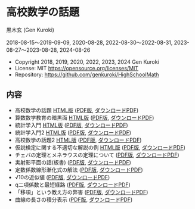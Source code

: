 # 高校数学の話題

黒木玄 (Gen Kuroki)

2018-08-15～2019-09-09, 2020-08-28, 2022-08-30～2022-08-31, 2023-08-27～2023-08-28, 2024-08-26

* Copyright 2018, 2019, 2020, 2022, 2023, 2024 Gen Kuroki
* License: MIT https://opensource.org/licenses/MIT
* Repository: https://github.com/genkuroki/HighSchoolMath

## 内容

* 高校数学の話題 [HTML版](https://nbviewer.jupyter.org/github/genkuroki/HighSchoolMath/blob/master/HighSchoolMath.ipynb) ([PDF版](https://github.com/genkuroki/HighSchoolMath/blob/master/HighSchoolMath.pdf), [ダウンロードPDF](https://github.com/genkuroki/HighSchoolMath/raw/master/HighSchoolMath.pdf))
* 算数数学教育の暗黒面 [HTML版](https://nbviewer.jupyter.org/github/genkuroki/HighSchoolMath/blob/master/MathEduDarkSide.ipynb) ([PDF版](https://github.com/genkuroki/HighSchoolMath/blob/master/MathEduDarkSide.pdf), [ダウンロードPDF](https://github.com/genkuroki/HighSchoolMath/raw/master/MathEduDarkSide.pdf))
* 統計学入門 [HTML版](https://nbviewer.org/github/genkuroki/HighSchoolMath/blob/master/StatIntro.ipynb) ([PDF版](https://github.com/genkuroki/HighSchoolMath/blob/master/StatIntro.pdf), [ダウンロードPDF](https://github.com/genkuroki/HighSchoolMath/raw/master/StatIntro.pdf))
* 統計学入門2 [HTML版](https://nbviewer.org/github/genkuroki/HighSchoolMath/blob/master/StatIntro2.ipynb) ([PDF版](https://github.com/genkuroki/HighSchoolMath/blob/master/StatIntro2.pdf), [ダウンロードPDF](https://github.com/genkuroki/HighSchoolMath/raw/master/StatIntro2.pdf))
* 高校数学の話題2 [HTML版](https://nbviewer.org/github/genkuroki/HighSchoolMath/blob/master/HighSchoolMath2.ipynb) ([PDF版](https://github.com/genkuroki/HighSchoolMath/blob/master/HighSchoolMath2.pdf), [ダウンロードPDF](https://github.com/genkuroki/HighSchoolMath/raw/master/HighSchoolMath2.pdf))
* 仮説検定に関する不適切な解説の例 [HTML版](https://nbviewer.org/github/genkuroki/HighSchoolMath/blob/master/StatIntro2.ipynb) ([PDF版](https://github.com/genkuroki/HighSchoolMath/blob/master/StatIntro2.pdf), [ダウンロードPDF](https://github.com/genkuroki/HighSchoolMath/raw/master/StatIntro2.pdf))
* チェバの定理とメネラウスの定理について ([PDF版](https://github.com/genkuroki/HighSchoolMath/blob/master/Ceva%20and%20Menelaus.pdf), [ダウンロードPDF](https://github.com/genkuroki/HighSchoolMath/raw/master/Ceva%20and%20Menelaus.pdf))
* 実射影平面の話(板書) ([PDF版](https://github.com/genkuroki/HighSchoolMath/blob/master/ProjectivePlane.pdf), [ダウンロードPDF](https://github.com/genkuroki/HighSchoolMath/raw/master/ProjectivePlane.pdf))
* 定数係数線形漸化式の解法 ([PDF版](https://github.com/genkuroki/HighSchoolMath/blob/master/LinearRecurrenceRelations.pdf), [ダウンロードPDF](https://github.com/genkuroki/HighSchoolMath/raw/master/LinearRecurrenceRelations.pdf))
* √10の近似値 ([PDF版](https://github.com/genkuroki/HighSchoolMath/blob/master/SquareRootOfTen.pdf), [ダウンロードPDF](https://github.com/genkuroki/HighSchoolMath/raw/master/SquareRootOfTen.pdf))
* q二項係数と最短経路 ([PDF版](https://github.com/genkuroki/HighSchoolMath/blob/master/qBinomialCoefficients.pdf), [ダウンロードPDF](https://github.com/genkuroki/HighSchoolMath/raw/master/qBinomialCoefficients.pdf))
* 「移項」という教え方の弊害 ([PDF版](https://github.com/genkuroki/HighSchoolMath/blob/master/TranspositionOfFormulas.pdf), [ダウンロードPDF](https://github.com/genkuroki/HighSchoolMath/raw/master/TranspositionOfFormulas.pdf))
* 曲線の長さの積分表示 ([PDF版](https://github.com/genkuroki/HighSchoolMath/blob/master/LengthOfCurves.pdf), [ダウンロードPDF](https://github.com/genkuroki/HighSchoolMath/raw/master/LengthOfCurves.pdf))

